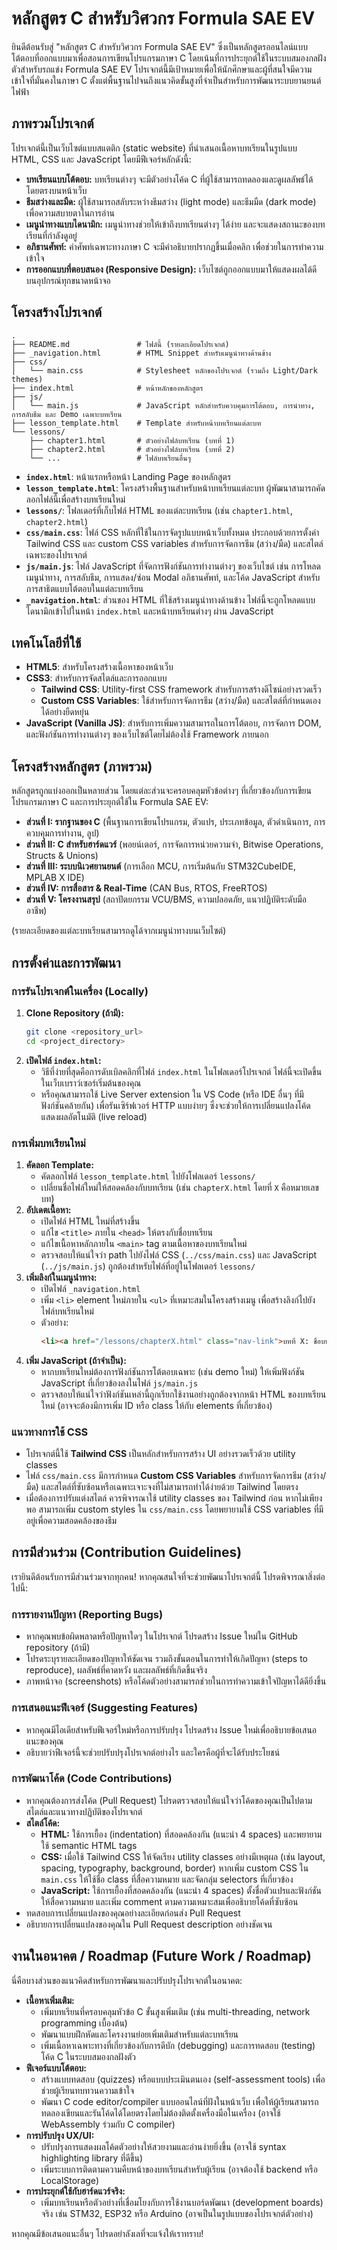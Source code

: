 # หลักสูตร C สำหรับวิศวกร Formula SAE EV

ยินดีต้อนรับสู่ "หลักสูตร C สำหรับวิศวกร Formula SAE EV" ซึ่งเป็นหลักสูตรออนไลน์แบบโต้ตอบที่ออกแบบมาเพื่อสอนการเขียนโปรแกรมภาษา C โดยเน้นที่การประยุกต์ใช้ในระบบสมองกลฝังตัวสำหรับรถแข่ง Formula SAE EV โปรเจกต์นี้มีเป้าหมายเพื่อให้นักศึกษาและผู้ที่สนใจมีความเข้าใจที่มั่นคงในภาษา C ตั้งแต่พื้นฐานไปจนถึงแนวคิดขั้นสูงที่จำเป็นสำหรับการพัฒนาระบบยานยนต์ไฟฟ้า

## ภาพรวมโปรเจกต์

โปรเจกต์นี้เป็นเว็บไซต์แบบสแตติก (static website) ที่นำเสนอเนื้อหาบทเรียนในรูปแบบ HTML, CSS และ JavaScript โดยมีฟีเจอร์หลักดังนี้:

*   **บทเรียนแบบโต้ตอบ:** บทเรียนต่างๆ จะมีตัวอย่างโค้ด C ที่ผู้ใช้สามารถทดลองและดูผลลัพธ์ได้โดยตรงบนหน้าเว็บ
*   **ธีมสว่างและมืด:** ผู้ใช้สามารถสลับระหว่างธีมสว่าง (light mode) และธีมมืด (dark mode) เพื่อความสบายตาในการอ่าน
*   **เมนูนำทางแบบไดนามิก:** เมนูนำทางช่วยให้เข้าถึงบทเรียนต่างๆ ได้ง่าย และจะแสดงสถานะของบทเรียนที่กำลังดูอยู่
*   **อภิธานศัพท์:** คำศัพท์เฉพาะทางภาษา C จะมีคำอธิบายปรากฏขึ้นเมื่อคลิก เพื่อช่วยในการทำความเข้าใจ
*   **การออกแบบที่ตอบสนอง (Responsive Design):** เว็บไซต์ถูกออกแบบมาให้แสดงผลได้ดีบนอุปกรณ์ทุกขนาดหน้าจอ

## โครงสร้างโปรเจกต์

```
.
├── README.md               # ไฟล์นี้ (รายละเอียดโปรเจกต์)
├── _navigation.html        # HTML Snippet สำหรับเมนูนำทางด้านข้าง
├── css/
│   └── main.css            # Stylesheet หลักของโปรเจกต์ (รวมถึง Light/Dark themes)
├── index.html              # หน้าหลักของหลักสูตร
├── js/
│   └── main.js             # JavaScript หลักสำหรับควบคุมการโต้ตอบ, การนำทาง, การสลับธีม และ Demo เฉพาะบทเรียน
├── lesson_template.html    # Template สำหรับหน้าบทเรียนแต่ละบท
└── lessons/
    ├── chapter1.html       # ตัวอย่างไฟล์บทเรียน (บทที่ 1)
    ├── chapter2.html       # ตัวอย่างไฟล์บทเรียน (บทที่ 2)
    └── ...                 # ไฟล์บทเรียนอื่นๆ
```

*   **`index.html`**: หน้าแรกหรือหน้า Landing Page ของหลักสูตร
*   **`lesson_template.html`**: โครงสร้างพื้นฐานสำหรับหน้าบทเรียนแต่ละบท ผู้พัฒนาสามารถคัดลอกไฟล์นี้เพื่อสร้างบทเรียนใหม่
*   **`lessons/`**: โฟลเดอร์ที่เก็บไฟล์ HTML ของแต่ละบทเรียน (เช่น `chapter1.html`, `chapter2.html`)
*   **`css/main.css`**: ไฟล์ CSS หลักที่ใช้ในการจัดรูปแบบหน้าเว็บทั้งหมด ประกอบด้วยการตั้งค่า Tailwind CSS และ custom CSS variables สำหรับการจัดการธีม (สว่าง/มืด) และสไตล์เฉพาะของโปรเจกต์
*   **`js/main.js`**: ไฟล์ JavaScript ที่จัดการฟังก์ชันการทำงานต่างๆ ของเว็บไซต์ เช่น การโหลดเมนูนำทาง, การสลับธีม, การแสดง/ซ่อน Modal อภิธานศัพท์, และโค้ด JavaScript สำหรับการสาธิตแบบโต้ตอบในแต่ละบทเรียน
*   **`_navigation.html`**: ส่วนของ HTML ที่ใช้สร้างเมนูนำทางด้านข้าง ไฟล์นี้จะถูกโหลดแบบไดนามิกเข้าไปในหน้า `index.html` และหน้าบทเรียนต่างๆ ผ่าน JavaScript

## เทคโนโลยีที่ใช้

*   **HTML5**: สำหรับโครงสร้างเนื้อหาของหน้าเว็บ
*   **CSS3**: สำหรับการจัดสไตล์และการออกแบบ
    *   **Tailwind CSS**: Utility-first CSS framework สำหรับการสร้างดีไซน์อย่างรวดเร็ว
    *   **Custom CSS Variables**: ใช้สำหรับการจัดการธีม (สว่าง/มืด) และสไตล์ที่กำหนดเองได้อย่างยืดหยุ่น
*   **JavaScript (Vanilla JS)**: สำหรับการเพิ่มความสามารถในการโต้ตอบ, การจัดการ DOM, และฟังก์ชันการทำงานต่างๆ ของเว็บไซต์โดยไม่ต้องใช้ Framework ภายนอก

## โครงสร้างหลักสูตร (ภาพรวม)

หลักสูตรถูกแบ่งออกเป็นหลายส่วน โดยแต่ละส่วนจะครอบคลุมหัวข้อต่างๆ ที่เกี่ยวข้องกับการเขียนโปรแกรมภาษา C และการประยุกต์ใช้ใน Formula SAE EV:

*   **ส่วนที่ I: รากฐานของ C** (พื้นฐานการเขียนโปรแกรม, ตัวแปร, ประเภทข้อมูล, ตัวดำเนินการ, การควบคุมการทำงาน, ลูป)
*   **ส่วนที่ II: C สำหรับฮาร์ดแวร์** (พอยน์เตอร์, การจัดการหน่วยความจำ, Bitwise Operations, Structs & Unions)
*   **ส่วนที่ III: ระบบนิเวศยานยนต์** (การเลือก MCU, การเริ่มต้นกับ STM32CubeIDE, MPLAB X IDE)
*   **ส่วนที่ IV: การสื่อสาร & Real-Time** (CAN Bus, RTOS, FreeRTOS)
*   **ส่วนที่ V: โครงงานสรุป** (สถาปัตยกรรม VCU/BMS, ความปลอดภัย, แนวปฏิบัติระดับมืออาชีพ)

(รายละเอียดของแต่ละบทเรียนสามารถดูได้จากเมนูนำทางบนเว็บไซต์)

## การตั้งค่าและการพัฒนา

### การรันโปรเจกต์ในเครื่อง (Locally)

1.  **Clone Repository (ถ้ามี):**
    ```bash
    git clone <repository_url>
    cd <project_directory>
    ```
2.  **เปิดไฟล์ `index.html`:**
    *   วิธีที่ง่ายที่สุดคือการดับเบิลคลิกที่ไฟล์ `index.html` ในโฟลเดอร์โปรเจกต์ ไฟล์นี้จะเปิดขึ้นในเว็บเบราว์เซอร์เริ่มต้นของคุณ
    *   หรือคุณสามารถใช้ Live Server extension ใน VS Code (หรือ IDE อื่นๆ ที่มีฟังก์ชันคล้ายกัน) เพื่อรันเซิร์ฟเวอร์ HTTP แบบง่ายๆ ซึ่งจะช่วยให้การเปลี่ยนแปลงโค้ดแสดงผลอัตโนมัติ (live reload)

### การเพิ่มบทเรียนใหม่

1.  **คัดลอก Template:**
    *   คัดลอกไฟล์ `lesson_template.html` ไปยังโฟลเดอร์ `lessons/`
    *   เปลี่ยนชื่อไฟล์ใหม่ให้สอดคล้องกับบทเรียน (เช่น `chapterX.html` โดยที่ `X` คือหมายเลขบท)
2.  **อัปเดตเนื้อหา:**
    *   เปิดไฟล์ HTML ใหม่ที่สร้างขึ้น
    *   แก้ไข `<title>` ภายใน `<head>` ให้ตรงกับชื่อบทเรียน
    *   แก้ไขเนื้อหาหลักภายใน `<main>` tag ตามเนื้อหาของบทเรียนใหม่
    *   ตรวจสอบให้แน่ใจว่า path ไปยังไฟล์ CSS (`../css/main.css`) และ JavaScript (`../js/main.js`) ถูกต้องสำหรับไฟล์ที่อยู่ในโฟลเดอร์ `lessons/`
3.  **เพิ่มลิงก์ในเมนูนำทาง:**
    *   เปิดไฟล์ `_navigation.html`
    *   เพิ่ม `<li>` element ใหม่ภายใน `<ul>` ที่เหมาะสมในโครงสร้างเมนู เพื่อสร้างลิงก์ไปยังไฟล์บทเรียนใหม่
    *   ตัวอย่าง:
        ```html
        <li><a href="/lessons/chapterX.html" class="nav-link">บทที่ X: ชื่อบทเรียนใหม่</a></li>
        ```
4.  **เพิ่ม JavaScript (ถ้าจำเป็น):**
    *   หากบทเรียนใหม่ต้องการฟังก์ชันการโต้ตอบเฉพาะ (เช่น demo ใหม่) ให้เพิ่มฟังก์ชัน JavaScript ที่เกี่ยวข้องลงในไฟล์ `js/main.js`
    *   ตรวจสอบให้แน่ใจว่าฟังก์ชันเหล่านี้ถูกเรียกใช้งานอย่างถูกต้องจากหน้า HTML ของบทเรียนใหม่ (อาจจะต้องมีการเพิ่ม ID หรือ class ให้กับ elements ที่เกี่ยวข้อง)

### แนวทางการใช้ CSS

*   โปรเจกต์นี้ใช้ **Tailwind CSS** เป็นหลักสำหรับการสร้าง UI อย่างรวดเร็วด้วย utility classes
*   ไฟล์ `css/main.css` มีการกำหนด **Custom CSS Variables** สำหรับการจัดการธีม (สว่าง/มืด) และสไตล์ที่ซับซ้อนหรือเฉพาะเจาะจงที่ไม่สามารถทำได้ง่ายด้วย Tailwind โดยตรง
*   เมื่อต้องการปรับแต่งสไตล์ ควรพิจารณาใช้ utility classes ของ Tailwind ก่อน หากไม่เพียงพอ สามารถเพิ่ม custom styles ใน `css/main.css` โดยพยายามใช้ CSS variables ที่มีอยู่เพื่อความสอดคล้องของธีม

## การมีส่วนร่วม (Contribution Guidelines)

เรายินดีต้อนรับการมีส่วนร่วมจากทุกคน! หากคุณสนใจที่จะช่วยพัฒนาโปรเจกต์นี้ โปรดพิจารณาสิ่งต่อไปนี้:

### การรายงานปัญหา (Reporting Bugs)

*   หากคุณพบข้อผิดพลาดหรือปัญหาใดๆ ในโปรเจกต์ โปรดสร้าง Issue ใหม่ใน GitHub repository (ถ้ามี)
*   โปรดระบุรายละเอียดของปัญหาให้ชัดเจน รวมถึงขั้นตอนในการทำให้เกิดปัญหา (steps to reproduce), ผลลัพธ์ที่คาดหวัง และผลลัพธ์ที่เกิดขึ้นจริง
*   ภาพหน้าจอ (screenshots) หรือโค้ดตัวอย่างสามารถช่วยในการทำความเข้าใจปัญหาได้ดียิ่งขึ้น

### การเสนอแนะฟีเจอร์ (Suggesting Features)

*   หากคุณมีไอเดียสำหรับฟีเจอร์ใหม่หรือการปรับปรุง โปรดสร้าง Issue ใหม่เพื่ออธิบายข้อเสนอแนะของคุณ
*   อธิบายว่าฟีเจอร์นี้จะช่วยปรับปรุงโปรเจกต์อย่างไร และใครคือผู้ที่จะได้รับประโยชน์

### การพัฒนาโค้ด (Code Contributions)

*   หากคุณต้องการส่งโค้ด (Pull Request) โปรดตรวจสอบให้แน่ใจว่าโค้ดของคุณเป็นไปตามสไตล์และแนวทางปฏิบัติของโปรเจกต์
*   **สไตล์โค้ด:**
    *   **HTML:** ใช้การเยื้อง (indentation) ที่สอดคล้องกัน (แนะนำ 4 spaces) และพยายามใช้ semantic HTML tags
    *   **CSS:** เมื่อใช้ Tailwind CSS ให้จัดเรียง utility classes อย่างมีเหตุผล (เช่น layout, spacing, typography, background, border) หากเพิ่ม custom CSS ใน `main.css` ให้ใช้ชื่อ class ที่สื่อความหมาย และจัดกลุ่ม selectors ที่เกี่ยวข้อง
    *   **JavaScript:** ใช้การเยื้องที่สอดคล้องกัน (แนะนำ 4 spaces) ตั้งชื่อตัวแปรและฟังก์ชันให้สื่อความหมาย และเพิ่ม comment ตามความเหมาะสมเพื่ออธิบายโค้ดที่ซับซ้อน
*   ทดสอบการเปลี่ยนแปลงของคุณอย่างละเอียดก่อนส่ง Pull Request
*   อธิบายการเปลี่ยนแปลงของคุณใน Pull Request description อย่างชัดเจน

## งานในอนาคต / Roadmap (Future Work / Roadmap)

นี่คือบางส่วนของแนวคิดสำหรับการพัฒนาและปรับปรุงโปรเจกต์ในอนาคต:

*   **เนื้อหาเพิ่มเติม:**
    *   เพิ่มบทเรียนที่ครอบคลุมหัวข้อ C ขั้นสูงเพิ่มเติม (เช่น multi-threading, network programming เบื้องต้น)
    *   พัฒนาแบบฝึกหัดและโครงงานย่อยเพิ่มเติมสำหรับแต่ละบทเรียน
    *   เพิ่มเนื้อหาเฉพาะทางที่เกี่ยวข้องกับการดีบัก (debugging) และการทดสอบ (testing) โค้ด C ในระบบสมองกลฝังตัว
*   **ฟีเจอร์แบบโต้ตอบ:**
    *   สร้างแบบทดสอบ (quizzes) หรือแบบประเมินตนเอง (self-assessment tools) เพื่อช่วยผู้เรียนทบทวนความเข้าใจ
    *   พัฒนา C code editor/compiler แบบออนไลน์ที่ฝังในหน้าเว็บ เพื่อให้ผู้เรียนสามารถทดลองเขียนและรันโค้ดได้โดยตรงโดยไม่ต้องติดตั้งเครื่องมือในเครื่อง (อาจใช้ WebAssembly ร่วมกับ C compiler)
*   **การปรับปรุง UX/UI:**
    *   ปรับปรุงการแสดงผลโค้ดตัวอย่างให้สวยงามและอ่านง่ายยิ่งขึ้น (อาจใช้ syntax highlighting library ที่ดีขึ้น)
    *   เพิ่มระบบการติดตามความคืบหน้าของบทเรียนสำหรับผู้เรียน (อาจต้องใช้ backend หรือ LocalStorage)
*   **การประยุกต์ใช้กับฮาร์ดแวร์จริง:**
    *   เพิ่มบทเรียนหรือตัวอย่างที่เชื่อมโยงกับการใช้งานบอร์ดพัฒนา (development boards) จริง เช่น STM32, ESP32 หรือ Arduino (อาจเป็นในรูปแบบของโปรเจกต์ตัวอย่าง)


หากคุณมีข้อเสนอแนะอื่นๆ โปรดอย่าลังเลที่จะแจ้งให้เราทราบ!
